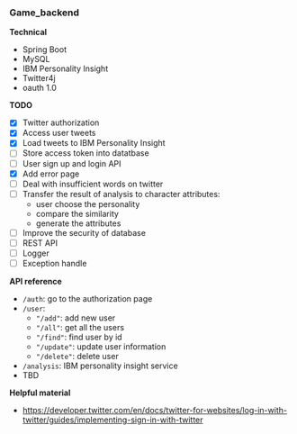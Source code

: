 ### Game_backend

**Technical**
- Spring Boot
- MySQL
- IBM Personality Insight
- Twitter4j
- oauth 1.0

**TODO**
- [x] Twitter authorization
- [x] Access user tweets
- [x] Load tweets to IBM Personality Insight
- [ ] Store access token into datatbase
- [ ] User sign up and login API
- [x] Add error page
- [ ] Deal with insufficient words on twitter
- [ ] Transfer the result of analysis to character attributes:
	- user choose the personality
	- compare the similarity
	- generate the attributes
- [ ] Improve the security of database
- [ ] REST API
- [ ] Logger
- [ ] Exception handle

**API reference**
- `/auth`: go to the authorization page
- `/user`:
	- `"/add"`: add new user
	- `"/all"`: get all the users
	- `"/find"`: find user by id
	- `"/update"`: update user information
	- `"/delete"`: delete user
- `/analysis`: IBM personality insight service
- TBD

**Helpful material**
- https://developer.twitter.com/en/docs/twitter-for-websites/log-in-with-twitter/guides/implementing-sign-in-with-twitter
